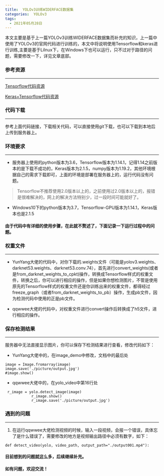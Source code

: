 ```yaml
---
title:  YOLOv3训练WIDERFACE数据集
categories:  YOLOv3
tags:
  - 2021年05月28日
---
```


本文主要是基于上一篇YOLOv3训练WIDERFACE数据集而补充的知识，上一篇中使用了YOLOv3的官网代码进行训练的，本文中将说明使用Tensorflow和keras进行训练,主要是基于Lilnux下，在Windows下也可以运行，只不过对于路径的问题，需要修改一下，详见文章底部。

### 参考资源

-----
[Tensorflow代码资源](https://github.com/YunYang1994/tensorflow-yolov3)

[Keras+Tensorflow代码资源](https://github.com/qqwweee/keras-yolo3)


### 代码下载

----
参考上面代码链接，下载相关代码，可以直接使用git下载，也可以下载到本地后上传到服务器上。

### 环境要求

--------
* 服务器上使用的python版本为3.6，Tensorflow版本为1.14.1，记得1.14之前版本的是下载不成功的，Keras版本为2.1.5，numpy版本为1.19.2，其他环境根据自己的需求下载即可，上面的环境是部署在服务器上的，运行代码没有问题。

> Tensorflow不推荐使用2.0版本以上的，之前使用过2.0版本以上的，报错是很难解决的，网上的解决方法特别少，过一段时间可能就好了。

* Windows10下的python版本为3.7，Tensorflow-GPU版本为1.14.1，Keras版本也是2.1.5

#### 由于代码中有详细的使用步骤，在此就不赘述了，下面记录一下运行过程中的问题。

### 权重文件

----
* YunYang大佬的代码中，对你下载的.weights文件（可能是yolov3.weights、darknet53.weights、darknet53.conv.74），首先进行convert_weights(或者是from_darknet_weights_to_cpkt)操作，转换成Tensorflow样式的权重文件，转换之后，你可以进行相应的操作，但是如果你想检测图片，不管是使用原先的Tensorflow样式的权重文件还是你训练出来的权重文件，都得经过freeze_graph（或者from_darknet_weights_to_pb）操作，生成pb文件，因为检测代码中使用的正是pb文件。

* qqwwee大佬的代码中，对权重文件进行convert操作后转换成了h5文件，进行相应的操作。

### 保存检测结果

----
服务器中无法直接显示图片，你可以保存下检测结果进行查看，修改代码如下：

* YunYang大佬中的，在image_demo中修改，文档中的最后处
```
image = Image.fromarray(image)
image.save('./picture/output.jpg')
#image.show()
```
* qqwwee大佬中的，在yolo_video中第16行处
```
 r_image = yolo.detect_image(image)
            r_image.show()
            r_image.save('./picture/output.jpg')
```

### 遇到的问题

----
1. 在运行qqwwee大佬检测视频的时候，输入一段视频，会报一个错误，具体忘了是什么错误了，需要修改的地方是视频输出路径中必须有数字，如下：
```
def detect_video(yolo, video_path, output_path="./output001.mp4"):
```

#### 目前想到的问题就这么多，后续继续补充。

#### 如有问题，欢迎交流！